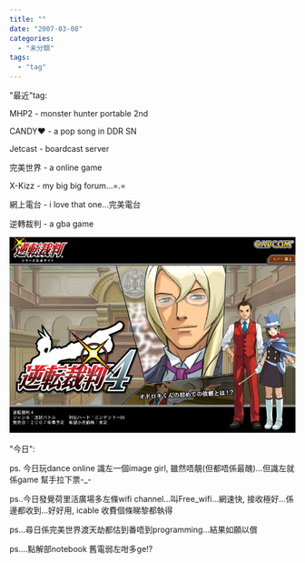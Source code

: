 ```yaml
---
title: ""
date: "2007-03-08"
categories: 
  - "未分類"
tags: 
  - "tag"
---
```


"最近"tag:

MHP2 - monster hunter portable 2nd

CANDY♥ - a pop song in DDR SN

Jetcast - boardcast server

完美世界 - a online game

X-Kizz - my big big forum...=.=

網上電台 - i love that one...完美電台

逆轉裁判 - a gba game

![](images/43d0c8231864370285157604fe9afd09.jpg)

"今日":

ps. 今日玩dance online 識左一個image girl, 雖然唔靚(但都唔係最醜)...但識左就係game 幫手拉下票-\_-

ps..今日發覺荷里活廣場多左條wifi channel...叫Free\_wifi...網速快, 接收極好...係邊都收到...好好用, icable 收費個條睇黎都執得

ps...尋日係完美世界渡天劫都估到番唔到programming...結果如願以償

ps....點解部notebook 舊電弱左咁多ge!?
